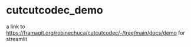 # cutcutcodec_demo
a link to https://framagit.org/robinechuca/cutcutcodec/-/tree/main/docs/demo for streamlit
